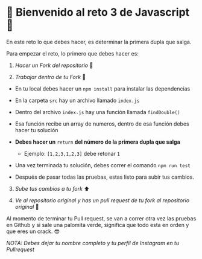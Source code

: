   

# :sparkler: Bienvenido al reto 3 de Javascript :sparkler:

  

En este reto lo que debes hacer, es determinar la primera dupla que salga.

  

Para empezar el reto, lo primero que debes hacer es:

  

1.  *Hacer un Fork del repositorio* :fork_and_knife:

  

2.  *Trabajar dentro de tu Fork* :spaghetti:

- En tu local debes hacer un `npm install` para instalar las dependencias

- En la carpeta `src` hay un archivo llamado `index.js`

- Dentro del archivo `index.js` hay una función llamada `findDouble()`

- Esa función recibe un array de numeros, dentro de esa función debes hacer tu solución

-  **Debes hacer un**  `return`  **del número de la primera dupla que salga**

   - Ejemplo: `[1,2,3,1,2,3]` debe retonar `1`

- Una vez terminada tu solución, debes correr el comando `npm run test`

- Después de pasar todas las pruebas, estas listo para subir tus cambios.

3.  *Sube tus cambios a tu fork* :arrow_up:

  

4.  *Ve al repositorio original y has un pull request de tu fork al repositorio original* :arrows_counterclockwise:

  

Al momento de terminar tu Pull request, se van a correr otra vez las pruebas en Github y si sale una palomita verde, significa que todo esta en orden y que eres un crack. :sunglasses:


*NOTA: Debes dejar tu nombre completo y tu perfil de Instagram en tu Pullrequest*
